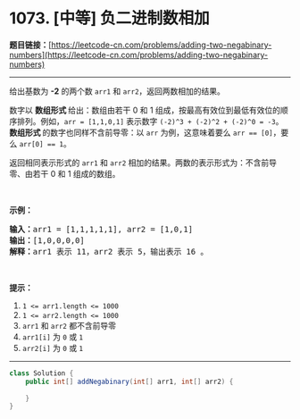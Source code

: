 # 1073. [中等] 负二进制数相加

**题目链接：**[https://leetcode-cn.com/problems/adding-two-negabinary-numbers](https://leetcode-cn.com/problems/adding-two-negabinary-numbers)

---

<div class="content__1Y2H">
 <div class="notranslate">
  <p>给出基数为 <strong>-2</strong>&nbsp;的两个数&nbsp;<code>arr1</code> 和&nbsp;<code>arr2</code>，返回两数相加的结果。</p> 
  <p>数字以&nbsp;<strong>数组形式&nbsp;</strong>给出：数组由若干 0 和 1 组成，按最高有效位到最低有效位的顺序排列。例如，<code>arr&nbsp;= [1,1,0,1]</code>&nbsp;表示数字&nbsp;<code>(-2)^3&nbsp;+ (-2)^2 + (-2)^0 = -3</code>。<strong>数组形式&nbsp;</strong>的数字也同样不含前导零：以 <code>arr</code> 为例，这意味着要么&nbsp;<code>arr == [0]</code>，要么&nbsp;<code>arr[0] == 1</code>。</p> 
  <p>返回相同表示形式的 <code>arr1</code> 和 <code>arr2</code> 相加的结果。两数的表示形式为：不含前导零、由若干 0 和 1 组成的数组。</p> 
  <p>&nbsp;</p> 
  <p><strong>示例：</strong></p> 
  <pre class="language-text"><strong>输入：</strong>arr1 = [1,1,1,1,1], arr2 = [1,0,1]
<strong>输出：</strong>[1,0,0,0,0]
<strong>解释：</strong>arr1 表示 11，arr2 表示 5，输出表示 16 。
</pre> 
  <p>&nbsp;</p> 
  <p><strong>提示：</strong></p> 
  <ol> 
   <li><code>1 &lt;= arr1.length &lt;= 1000</code></li> 
   <li><code>1 &lt;= arr2.length &lt;= 1000</code></li> 
   <li><code>arr1</code> 和&nbsp;<code>arr2</code>&nbsp;都不含前导零</li> 
   <li><code>arr1[i]</code> 为&nbsp;<code>0</code>&nbsp;或&nbsp;<code>1</code></li> 
   <li><code>arr2[i]</code>&nbsp;为&nbsp;<code>0</code> 或&nbsp;<code>1</code></li> 
  </ol> 
 </div>
</div>

---

```java
class Solution {
    public int[] addNegabinary(int[] arr1, int[] arr2) {
        
    }
}
```